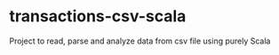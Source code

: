 # transactions-csv-scala

Project to read, parse and analyze data from csv file using purely Scala 
